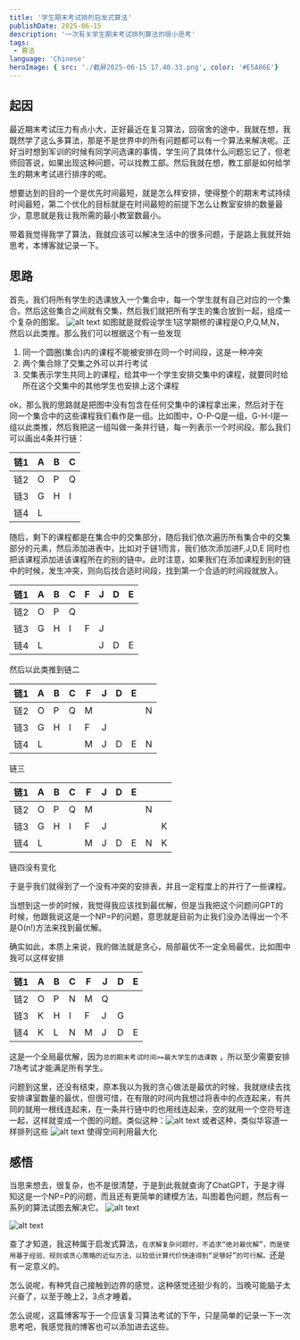 ```yaml
---
title: '学生期末考试排列启发式算法'
publishDate: 2025-06-15
description: '一次有关学生期末考试排列算法的很小思考'
tags:
 - 算法
language: 'Chinese'
heroImage: { src: './截屏2025-06-15 17.40.33.png', color: '#E5A86E'}
---
```

## 起因

最近期末考试压力有点小大，正好最近在复习算法，回宿舍的途中，我就在想，我既然学了这么多算法，那是不是世界中的所有问题都可以有一个算法来解决呢。正好当时想到军训的时候有同学问选课的事情，学生问了具体什么问题忘记了，但老师回答说，如果出现这种问题，可以找教工部。然后我就在想，教工部是如何给学生的期末考试进行排序的呢。

想要达到的目的一个是优先时间最短，就是怎么样安排，使得整个的期末考试持续时间最短，第二个优化的目标就是在时间最短的前提下怎么让教室安排的数量最少，意思就是我让我所需的最小教室数最小。

带着我觉得我学了算法，我就应该可以解决生活中的很多问题，于是路上我就开始思考，本博客就记录一下。

## 思路

首先，我们将所有学生的选课放入一个集合中，每一个学生就有自己对应的一个集合。然后这些集合之间就有交集，然后我们就把所有学生的集合放到一起，组成一个复杂的图案。
![alt text](./截屏2025-06-15%2017.40.33.png)
如图就是就假设学生1这学期修的课程是O,P,Q,M,N，然后以此类推。那么我们可以根据这个有一些发现
1. 同一个圆圈(集合)内的课程不能被安排在同一个时间段，这是一种冲突
2. 两个集合除了交集之外可以并行考试
3. 交集表示学生共同上的课程，给其中一个学生安排交集中的课程，就要同时给所在这个交集中的其他学生也安排上这个课程

ok，那么我的思路就是把图中没有包含在任何交集中的课程拿出来，然后对于在同一个集合中的这些课程我们看作是一组。比如图中，O-P-Q是一组，G-H-I是一组以此类推，然后我把这一组叫做一条并行链，每一列表示一个时间段。那么我们可以画出4条并行链：

| 链1  | A   | B   | C   |
| --- | --- | --- | --- |
| 链2  | O   | P   | Q   |
| 链3  | G   | H   | I   |
| 链4  | L   |     |     |

随后，剩下的课程都是在集合中的交集部分，随后我们依次遍历所有集合中的交集部分的元素，然后添加进表中，比如对于链1而言，我们依次添加进F,J,D,E 同时也把该课程添加进该课程所在的别的链中。此时注意，如果我们在添加课程到别的链中的时候，发生冲突，则向后找合适时间段，找到第一个合适的时间段就放入。

| 链1  | A   | B   | C   | F   | J   | D   | E   |
| --- | --- | --- | --- | --- | --- | --- | --- |
| 链2  | O   | P   | Q   |     |     |     |     |
| 链3  | G   | H   | I   | F   | J   |     |     |
| 链4  | L   |     |     |     | J   | D   | E   |

然后以此类推到链二

| 链1  | A   | B   | C   | F   | J   | D   | E   |     |
| --- | --- | --- | --- | --- | --- | --- | --- | --- |
| 链2  | O   | P   | Q   | M   |     |     |     | N   |
| 链3  | G   | H   | I   | F   | J   |     |     |     |
| 链4  | L   |     |     | M   | J   | D   | E   | N   |

链三

| 链1  | A   | B   | C   | F   | J   | D   | E   |     |     |
| --- | --- | --- | --- | --- | --- | --- | --- | --- | --- |
| 链2  | O   | P   | Q   | M   |     |     |     | N   |     |
| 链3  | G   | H   | I   | F   | J   |     |     |     | K   |
| 链4  | L   |     |     | M   | J   | D   | E   | N   | K   |

链四没有变化

于是乎我们就得到了一个没有冲突的安排表，并且一定程度上的并行了一些课程。

当想到这一步的时候，我觉得我应该找到最优解，但是当我把这个问题问GPT的时候，他跟我说这是一个NP=P的问题，意思就是目前为止我们没办法得出一个不是O(n!)方法来找到最优解。

确实如此，本质上来说，我的做法就是贪心，局部最优不一定全局最优，比如图中我可以这样安排

| 链1  | A   | B   | C   | F   | J   | D   | E   |
| --- | --- | --- | --- | --- | --- | --- | --- |
| 链2  | O   | P   | N   | M   | Q   |     |     |
| 链3  | K   | H   | I   | F   | J   | G   |     |
| 链4  | K   | L   | N   | M   | J   | D   | E   |
这是一个全局最优解，因为`总的期末考试时间>=最大学生的选课数` ，所以至少需要安排7场考试才能满足所有学生。

问题到这里，还没有结束，原本我以为我的贪心做法是最优的时候，我就继续去找安排课室数量的最优，但很可惜，在有限的时间内我想过将表中的点连起来，有共同的就用一根线连起来，在一条并行链中的也用线连起来，空的就用一个空符号连一起，这样就变成一个图的问题。类似这种：![alt text](./截屏2025-06-15%2018.30.23.png)
或者这种，类似华容道一样排列这些
![alt text](./截屏2025-06-15%2018.33.16.png)
使得空间利用最大化

## 感悟

当思来想去，很复杂，也不是很清楚，于是到此我就查询了ChatGPT，于是才得知这是一个NP=P的问题，而且还有更简单的建模方法，叫图着色问题，然后有一系列的算法试图去解决它。
![alt text](./截屏2025-06-15%2018.40.45.png)

![alt text](./截屏2025-06-15%2018.41.04.png)

查了才知道，我这种属于启发式算法，`在求解复杂问题时，不追求“绝对最优解”，而是使用基于经验、规则或贪心策略的近似方法，以较低计算代价快速得到“足够好”的可行解。`还是有一定意义的。

怎么说呢，有种凭自己接触到边界的感觉，这种感觉还挺少有的，当晚可能脑子太兴奋了，以至于晚上2，3点才睡着。

怎么说呢，这篇博客写于一个应该复习算法考试的下午，只是简单的记录一下一次思考吧，我感觉我的博客也可以添加进去这些。

